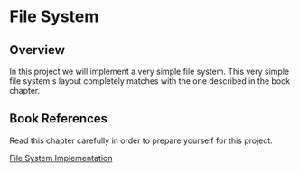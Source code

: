 # File System

## Overview

In this project we will implement a very simple file system. This very simple file system's layout completely matches with the one described in the book chapter.

## Book References

Read this chapter carefully in order to prepare yourself for this project.

[File System Implementation](https://pages.cs.wisc.edu/~remzi/OSTEP/file-implementation.pdf)

